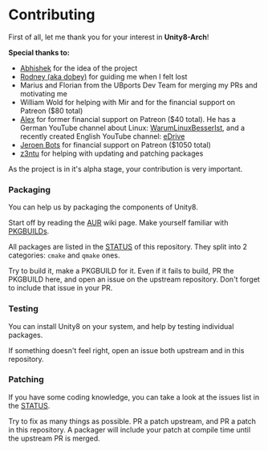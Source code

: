 Contributing
============

First of all, let me thank you for your interest in **Unity8-Arch**!

**Special thanks to:**
- [Abhishek](https://www.patreon.com/abhishekzz) for the idea of the project
- [Rodney (aka dobey)](https://www.patreon.com/dobey/) for guiding me when I felt lost
- Marius and Florian from the UBports Dev Team for merging my PRs and motivating me
- William Wold for helping with Mir and for the financial support on Patreon ($80 total)
- [Alex](https://www.patreon.com/WarumLinuxBesserIst) for former financial support on Patreon ($40 total). He has a German YouTube channel about Linux: [WarumLinuxBesserIst](https://youtube.com/user/WarumLinuxBesserIst), and a recently created English YouTube channel: [eDrive](https://goo.gl/UFVh4S)
- [Jeroen Bots](https://www.patreon.com/user?u=251509) for financial support on Patreon ($1050 total)
- [z3ntu](https://github.com/z3ntu) for helping with updating and patching packages

As the project is in it's alpha stage, your contribution is very important.

### Packaging
You can help us by packaging the components of Unity8.

Start off by reading the [AUR](https://wiki.archlinux.org/index.php/Aur) wiki page. Make yourself familiar with [PKGBUILDs](https://wiki.archlinux.org/index.php/PKGBUILD).

All packages are listed in the [STATUS](STATUS.md) of this repository. They split into 2 categories: `cmake` and `qmake` ones.

Try to build it, make a PKGBUILD for it. Even if it fails to build, PR the PKGBUILD here, and open an issue on the upstream repository. Don't forget to include that issue in your PR.

### Testing

You can install Unity8 on your system, and help by testing individual packages.

If something doesn't feel right, open an issue both upstream and in this repository.

### Patching

If you have some coding knowledge, you can take a look at the issues list in the [STATUS](STATUS.md).

Try to fix as many things as possible. PR a patch upstream, and PR a patch in this repository. A packager will include your patch at compile time until the upstream PR is merged.
